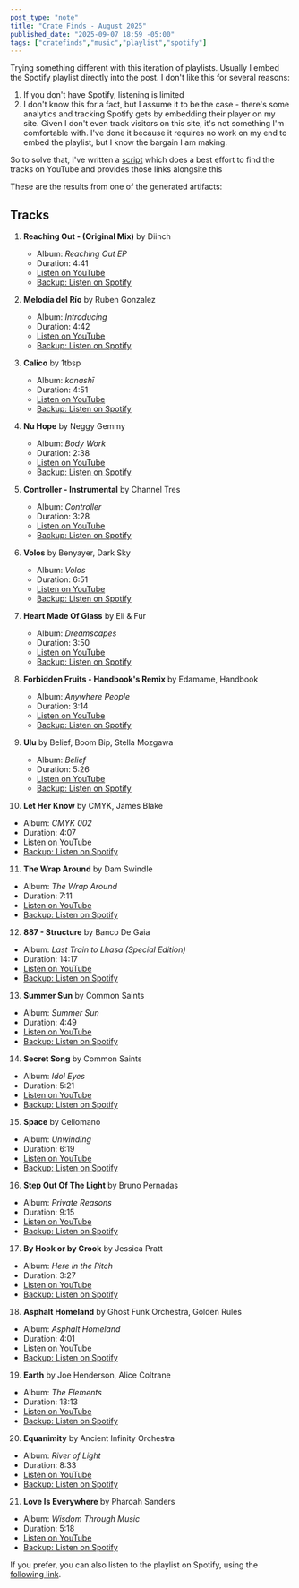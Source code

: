 ```yaml
---
post_type: "note" 
title: "Crate Finds - August 2025"
published_date: "2025-09-07 18:59 -05:00" 
tags: ["cratefinds","music","playlist","spotify"]
---
```


Trying something different with this iteration of playlists. Usually I embed the Spotify playlist directly into the post. I don't like this for several reasons: 

1. If you don't have Spotify, listening is limited
2. I don't know this for a fact, but I assume it to be the case - there's some analytics and tracking Spotify gets by embedding their player on my site. Given I don't even track visitors on this site, it's not something I'm comfortable with. I've done it because it requires no work on my end to embed the playlist, but I know the bargain I am making.

So to solve that, I've written a [script](https://github.com/lqdev/playlist-creator) which does a best effort to find the tracks on YouTube and provides those links alongsite this

These are the results from one of the generated artifacts:

## Tracks

1. **Reaching Out \- \(Original Mix\)** by Diinch
   - Album: *Reaching Out EP*
   - Duration: 4:41
   - [Listen on YouTube](https://www.youtube.com/watch?v=s4kGu7FWrvs)
   - [Backup: Listen on Spotify](https://open.spotify.com/track/1xnlRaG9WOHGQWSkG1sX4I)

2. **Melodía del Río** by Ruben Gonzalez
   - Album: *Introducing*
   - Duration: 4:42
   - [Listen on YouTube](https://www.youtube.com/watch?v=Z8C76TDpb00)
   - [Backup: Listen on Spotify](https://open.spotify.com/track/4NRcWinZz7Kq1ErQPaMIqY)

3. **Calico** by 1tbsp
   - Album: *kanashī*
   - Duration: 4:51
   - [Listen on YouTube](https://www.youtube.com/watch?v=wpQbl2Wwiq4)
   - [Backup: Listen on Spotify](https://open.spotify.com/track/2lJM9fK3zYQRXVXOTauwhZ)

4. **Nu Hope** by Neggy Gemmy
   - Album: *Body Work*
   - Duration: 2:38
   - [Listen on YouTube](https://www.youtube.com/watch?v=yeKBoW4sDPI)
   - [Backup: Listen on Spotify](https://open.spotify.com/track/0iIh8chjXYKQMhqO0b1hGu)

5. **Controller \- Instrumental** by Channel Tres
   - Album: *Controller*
   - Duration: 3:28
   - [Listen on YouTube](https://www.youtube.com/watch?v=IvjzcwKj1uk)
   - [Backup: Listen on Spotify](https://open.spotify.com/track/7fAVWCjPLL4WV1a4htyL0Z)

6. **Volos** by Benyayer, Dark Sky
   - Album: *Volos*
   - Duration: 6:51
   - [Listen on YouTube](https://www.youtube.com/watch?v=KwVNKYx2z5Q)
   - [Backup: Listen on Spotify](https://open.spotify.com/track/3HIfT3TlQpNQJApZnJIk7F)

7. **Heart Made Of Glass** by Eli & Fur
   - Album: *Dreamscapes*
   - Duration: 3:50
   - [Listen on YouTube](https://www.youtube.com/watch?v=I1t6B5eBDYo)
   - [Backup: Listen on Spotify](https://open.spotify.com/track/49oh846SsD8V9Zj7eQF4gb)

8. **Forbidden Fruits \- Handbook's Remix** by Edamame, Handbook
   - Album: *Anywhere People*
   - Duration: 3:14
   - [Listen on YouTube](https://www.youtube.com/watch?v=vQ90og5ffFo)
   - [Backup: Listen on Spotify](https://open.spotify.com/track/5wHjchEV7pPBWvffyNUJSM)

9. **Ulu** by Belief, Boom Bip, Stella Mozgawa
   - Album: *Belief*
   - Duration: 5:26
   - [Listen on YouTube](https://www.youtube.com/watch?v=-qCLR-MatN4)
   - [Backup: Listen on Spotify](https://open.spotify.com/track/1w6Z2eLAHMMaMOrHtCRcKA)

10. **Let Her Know** by CMYK, James Blake
   - Album: *CMYK 002*
   - Duration: 4:07
   - [Listen on YouTube](https://www.youtube.com/watch?v=tPgK9NIQrT8)
   - [Backup: Listen on Spotify](https://open.spotify.com/track/0dX9DhvCHFTwnF4sgUSSVD)

11. **The Wrap Around** by Dam Swindle
   - Album: *The Wrap Around*
   - Duration: 7:11
   - [Listen on YouTube](https://www.youtube.com/watch?v=RmHWcP3f-7c)
   - [Backup: Listen on Spotify](https://open.spotify.com/track/6rltsJM5CMrpuG1lZkoGBJ)

12. **887 \- Structure** by Banco De Gaia
   - Album: *Last Train to Lhasa \(Special Edition\)*
   - Duration: 14:17
   - [Listen on YouTube](https://www.youtube.com/watch?v=MDTmaW9qatQ)
   - [Backup: Listen on Spotify](https://open.spotify.com/track/3SlM5bKvhyHKQBJEi6AoAV)

13. **Summer Sun** by Common Saints
   - Album: *Summer Sun*
   - Duration: 4:49
   - [Listen on YouTube](https://www.youtube.com/watch?v=ApSZDlw9diI)
   - [Backup: Listen on Spotify](https://open.spotify.com/track/7JHFdL1Tt1JcCpt3pPY2Ok)

14. **Secret Song** by Common Saints
   - Album: *Idol Eyes*
   - Duration: 5:21
   - [Listen on YouTube](https://www.youtube.com/watch?v=gCGqj991qN4)
   - [Backup: Listen on Spotify](https://open.spotify.com/track/3usIpncQ0ZQ6ZNgpBAWyAV)

15. **Space** by Cellomano
   - Album: *Unwinding*
   - Duration: 6:19
   - [Listen on YouTube](https://www.youtube.com/watch?v=bbkaZc2b7UE)
   - [Backup: Listen on Spotify](https://open.spotify.com/track/0ECvHoLfBSOL182Ojgigch)

16. **Step Out Of The Light** by Bruno Pernadas
   - Album: *Private Reasons*
   - Duration: 9:15
   - [Listen on YouTube](https://www.youtube.com/watch?v=Ou1yQ1S7a0E)
   - [Backup: Listen on Spotify](https://open.spotify.com/track/303Il86VraD7v8f0x2dWGB)

17. **By Hook or by Crook** by Jessica Pratt
   - Album: *Here in the Pitch*
   - Duration: 3:27
   - [Listen on YouTube](https://www.youtube.com/watch?v=jVoViv23BdE)
   - [Backup: Listen on Spotify](https://open.spotify.com/track/6KMUBFHS4ad118X0HcR42T)

18. **Asphalt Homeland** by Ghost Funk Orchestra, Golden Rules
   - Album: *Asphalt Homeland*
   - Duration: 4:01
   - [Listen on YouTube](https://www.youtube.com/watch?v=OxLHmmvbonA)
   - [Backup: Listen on Spotify](https://open.spotify.com/track/4ieVyUVpSZz1GBKuU22PtU)

19. **Earth** by Joe Henderson, Alice Coltrane
   - Album: *The Elements*
   - Duration: 13:13
   - [Listen on YouTube](https://www.youtube.com/watch?v=UpZJ_LQ4CFg)
   - [Backup: Listen on Spotify](https://open.spotify.com/track/5tR80sypNbMyWIbDfiBBXh)

20. **Equanimity** by Ancient Infinity Orchestra
   - Album: *River of Light*
   - Duration: 8:33
   - [Listen on YouTube](https://www.youtube.com/watch?v=NSNlD74PYwg)
   - [Backup: Listen on Spotify](https://open.spotify.com/track/5WrlP1k0g65VibfU62NWnu)

21. **Love Is Everywhere** by Pharoah Sanders
   - Album: *Wisdom Through Music*
   - Duration: 5:18
   - [Listen on YouTube](https://www.youtube.com/watch?v=yQvpDIE70wk)
   - [Backup: Listen on Spotify](https://open.spotify.com/track/4IIxBK0L8uj7viwxhmuSc4)


If you prefer, you can also listen to the playlist on Spotify, using the [following link](https://open.spotify.com/playlist/5CTCAnbYOoWS1sdYolrZAG).